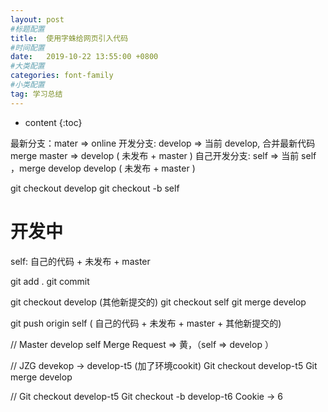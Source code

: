 ```yaml
---
layout: post
#标题配置
title:  使用字蛛给网页引入代码
#时间配置
date:   2019-10-22 13:55:00 +0800
#大类配置
categories: font-family
#小类配置
tag: 学习总结
---
```


* content
{:toc}

最新分支：mater => online
开发分支: develop => 当前 develop, 合并最新代码 merge master  => develop ( 未发布 + master )
自己开发分支: self => 当前 self ，merge develop develop ( 未发布 + master )

git checkout develop
git checkout -b self


开发中
=======

self: 自己的代码 +  未发布 + master 

git add .
git commit

git checkout develop (其他新提交的)
git checkout self
git merge develop

git push origin self ( 自己的代码 +  未发布 + master +  其他新提交的)

// 
Master develop  self
Merge Request => 黄，（self => develop ）





// JZG
devekop -> develop-t5 (加了环境cookit)
Git checkout develop-t5
Git merge develop


// 
Git checkout develop-t5
Git checkout -b develop-t6
Cookie -> 6





